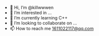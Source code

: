 - 👋 Hi, I’m @killwwwen
- 👀 I’m interested in ...
- 🌱 I’m currently learning C++
- 💞️ I’m looking to collaborate on ...
- 📫 How to reach me 1611022117@qq.com

<!---
kklwen/kklwen is a ✨ special ✨ repository because its `README.md` (this file) appears on your GitHub profile.
You can click the Preview link to take a look at your changes.
--->
